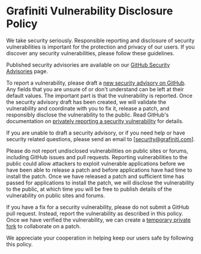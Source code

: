 # Grafiniti Vulnerability Disclosure Policy

We take security seriously. Responsible reporting and disclosure of security vulnerabilities is important for the protection and privacy of our users. If you discover any security vulnerabilities, please follow these guidelines.

Published security advisories are available on our [GitHub Security Advisories] page.

To report a vulnerability, please draft a [new security advisory on GitHub]. Any fields that you are unsure of or don't understand can be left at their default values. The important part is that the vulnerability is reported. Once the security advisory draft has been created, we will validate the vulnerability and coordinate with you to fix it, release a patch, and responsibly disclose the vulnerability to the public. Read GitHub's documentation on [privately reporting a security vulnerability] for details.

If you are unable to draft a security advisory, or if you need help or have security related questions, please send an email to [security@grafiniti.com].

Please do not report undisclosed vulnerabilities on public sites or forums, including GitHub issues and pull requests. Reporting vulnerabilities to the public could allow attackers to exploit vulnerable applications before we have been able to release a patch and before applications have had time to install the patch. Once we have released a patch and sufficient time has passed for applications to install the patch, we will disclose the vulnerability to the public, at which time you will be free to publish details of the vulnerability on public sites and forums.

If you have a fix for a security vulnerability, please do not submit a GitHub pull request. Instead, report the vulnerability as described in this policy. Once we have verified the vulnerability, we can create a [temporary private fork] to collaborate on a patch.

We appreciate your cooperation in helping keep our users safe by following this policy.

[github security advisories]: https://github.com/grafiniti/security/security/advisories
[new security advisory on github]:  https://github.com/grafiniti/security/security/advisories/new
[privately reporting a security vulnerability]:  https://docs.github.com/en/code-security/security-advisories/guidance-on-reporting-and-writing/privately-reporting-a-security-vulnerability
[grafiniti@kredosai.com]: mailto:security@grafiniti.com
[temporary private fork]: https://docs.github.com/en/code-security/security-advisories/repository-security-advisories/collaborating-in-a-temporary-private-fork-to-resolve-a-repository-security-vulnerability
